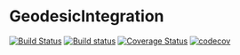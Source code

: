 # GeodesicIntegration

[![Build Status](https://travis-ci.org/psanker/gr-project.svg?branch=master)](https://travis-ci.org/psanker/gr-project) [![Build status](https://ci.appveyor.com/api/projects/status/28ggfahnn900xiah?svg=true)](https://ci.appveyor.com/project/psanker/gr-project) [![Coverage Status](https://coveralls.io/repos/github/psanker/gr-project/badge.svg)](https://coveralls.io/github/psanker/gr-project) [![codecov](https://codecov.io/gh/psanker/gr-project/branch/master/graph/badge.svg)](https://codecov.io/gh/psanker/gr-project)

